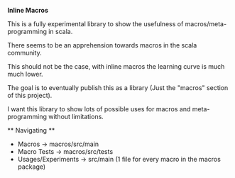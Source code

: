 **Inline Macros**

This is a fully experimental library to show the usefulness of macros/meta-programming in scala.

There seems to be an apprehension towards macros in the scala community.

This should not be the case, with inline macros the learning curve is much much lower.

The goal is to eventually publish this as a library (Just the "macros" section of this project).

I want this library to show lots of possible uses for macros and meta-programming without limitations.

** Navigating **

 - Macros -> macros/src/main
 - Macro Tests -> macros/src/tests
 - Usages/Experiments -> src/main (1 file for every macro in the macros package)